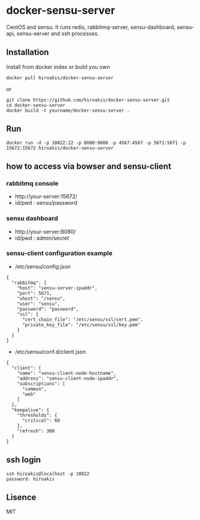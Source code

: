 # docker-sensu-server

CentOS and sensu.
It runs redis, rabbitmq-server, sensu-dashboard, sensu-api, sensu-server and ssh processes.

## Installation

Install from docker index or build you own

```
docker pull hiroakis/docker-sensu-server
```

or

```
git clone https://github.com/hiroakis/docker-sensu-server.git
cd docker-sensu-server
docker build -t yourname/docker-sensu-server .
```

## Run

```
docker run -d -p 10022:22 -p 8080:8080 -p 4567:4567 -p 5671:5671 -p 15672:15672 hiroakis/docker-sensu-server
```

## how to access via bowser and sensu-client

### rabbitmq console

* http://your-server:15672/
* id/pwd : sensu/password

### sensu dashboard

* http://your-server:8080/
* id/pwd : admin/secret

### sensu-client configuration example

* /etc/sensu/config.json

```
{
  "rabbitmq": {
    "host": "sensu-server-ipaddr",
    "port": 5671,
    "vhost": "/sensu",
    "user": "sensu",
    "password": "password",
    "ssl": {
      "cert_chain_file": "/etc/sensu/ssl/cert.pem",
      "private_key_file": "/etc/sensu/ssl/key.pem"
    }
  }
}
```

* /etc/sensu/conf.d/client.json

```
{
  "client": {
    "name": "sensu-client-node-hostname",
    "address": "sensu-client-node-ipaddr",
    "subscriptions": [
      "common",
      "web"
    ]
  },
  "keepalive": {
    "thresholds": {
      "critical": 60
    },
    "refresh": 300
  }
}
```

## ssh login

```
ssh hiroakis@localhost -p 10022
password: hiroakis
```

## Lisence

MIT
